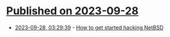# [Published on 2023-09-28](index.md)

* [2023-09-28, 03:29:39](https://lobste.rs/s/ijwygq/how_get_started_hacking_netbsd) - [How to get started hacking NetBSD](https://2023.eurobsdcon.org/slides/eurobsdcon2023-taylor_campbell-getstarted.pdf)
